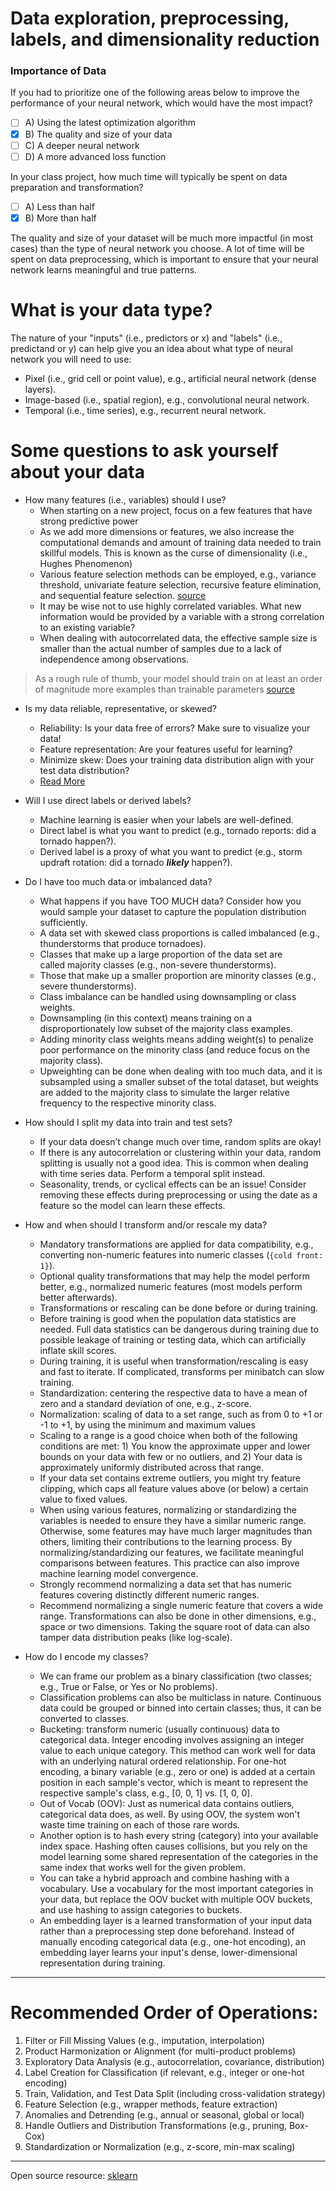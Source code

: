# Data exploration, preprocessing, labels, and dimensionality reduction

### Importance of Data

If you had to prioritize one of the following areas below to improve the performance of your neural network, which would have the most impact?

- [ ] A) Using the latest optimization algorithm
- [x] B) The quality and size of your data
- [ ] C) A deeper neural network
- [ ] D) A more advanced loss function

In your class project, how much time will typically be spent on data preparation and transformation?

- [ ] A) Less than half
- [x] B) More than half

The quality and size of your dataset will be much more impactful (in most cases) than the type of neural network you choose. A lot of time will be spent on data preprocessing, which is important to ensure that your neural network learns meaningful and true patterns.

# What is your data type?

The nature of your "inputs" (i.e., predictors or x) and "labels" (i.e., predictand or y) can help give you an idea about what type of neural network you will need to use:

- Pixel (i.e., grid cell or point value), e.g., artificial neural network (dense layers).
- Image-based (i.e., spatial region), e.g., convolutional neural network.
- Temporal (i.e., time series), e.g., recurrent neural network.

# Some questions to ask yourself about your data

- How many features (i.e., variables) should I use?
  - When starting on a new project, focus on a few features that have strong predictive power
  - As we add more dimensions or features, we also increase the computational demands and amount of training data needed to train skillful models. This is known as the curse of dimensionality (i.e., Hughes Phenomenon)
  - Various feature selection methods can be employed, e.g., variance threshold, univariate feature selection, recursive feature elimination, and sequential feature selection. [source](https://scikit-learn.org/stable/modules/feature_selection.html)
  - It may be wise not to use highly correlated variables. What new information would be provided by a variable with a strong correlation to an existing variable?
  - When dealing with autocorrelated data, the effective sample size is smaller than the actual number of samples due to a lack of independence among observations. 
>As a rough rule of thumb, your model should train on at least an order of magnitude more examples than trainable parameters [source](https://developers.google.com/machine-learning/data-prep)

- Is my data reliable, representative, or skewed? 
  - Reliability: Is your data free of errors? Make sure to visualize your data!
  - Feature representation: Are your features useful for learning?
  - Minimize skew: Does your training data distribution align with your test data distribution?
  - [Read More](https://developers.google.com/machine-learning/data-prep)

- Will I use direct labels or derived labels?
  - Machine learning is easier when your labels are well-defined.
  - Direct label is what you want to predict (e.g., tornado reports: did a tornado happen?).
  - Derived label is a proxy of what you want to predict (e.g., storm updraft rotation: did a tornado ___likely___ happen?).

- Do I have too much data or imbalanced data?
  - What happens if you have TOO MUCH data? Consider how you would sample your dataset to capture the population distribution sufficiently.
  - A data set with skewed class proportions is called imbalanced (e.g., thunderstorms that produce tornadoes).
  - Classes that make up a large proportion of the data set are called majority classes (e.g., non-severe thunderstorms).
  - Those that make up a smaller proportion are minority classes (e.g., severe thunderstorms).
  - Class imbalance can be handled using downsampling or class weights.
  - Downsampling (in this context) means training on a disproportionately low subset of the majority class examples.
  - Adding minority class weights means adding weight(s) to penalize poor performance on the minority class (and reduce focus on the majority class).
  - Upweighting can be done when dealing with too much data, and it is subsampled using a smaller subset of the total dataset, but weights are added to the majority class to simulate the larger relative frequency to the respective minority class.

- How should I split my data into train and test sets?
  - If your data doesn’t change much over time, random splits are okay!
  - If there is any autocorrelation or clustering within your data, random splitting is usually not a good idea. This is common when dealing with time series data. Perform a temporal split instead.
  - Seasonality, trends, or cyclical effects can be an issue! Consider removing these effects during preprocessing or using the date as a feature so the model can learn these effects.

- How and when should I transform and/or rescale my data?
  - Mandatory transformations are applied for data compatibility, e.g., converting non-numeric features into numeric classes (`{cold front: 1}`).
  - Optional quality transformations that may help the model perform better, e.g., normalized numeric features (most models perform better afterwards).
  - Transformations or rescaling can be done before or during training.
  - Before training is good when the population data statistics are needed. Full data statistics can be dangerous during training due to possible leakage of training or testing data, which can artificially inflate skill scores.
  - During training, it is useful when transformation/rescaling is easy and fast to iterate. If complicated, transforms per minibatch can slow training.
  - Standardization: centering the respective data to have a mean of zero and a standard deviation of one, e.g., z-score.
  - Normalization: scaling of data to a set range, such as from 0 to +1 or -1 to +1, by using the minimum and maximum values
  - Scaling to a range is a good choice when both of the following conditions are met: 1) You know the approximate upper and lower bounds on your data with few or no outliers, and 2) Your data is approximately uniformly distributed across that range.
  - If your data set contains extreme outliers, you might try feature clipping, which caps all feature values above (or below) a certain value to fixed values.
  - When using various features, normalizing or standardizing the variables is needed to ensure they have a similar numeric range. Otherwise, some features may have much larger magnitudes than others, limiting their contributions to the learning process. By normalizing/standardizing our features, we facilitate meaningful comparisons between features. This practice can also improve machine learning model convergence.
  - Strongly recommend normalizing a data set that has numeric features covering distinctly different numeric ranges.
  - Recommend normalizing a single numeric feature that covers a wide range.
  Transformations can also be done in other dimensions, e.g., space or two dimensions. Taking the square root of data can also tamper data distribution peaks (like log-scale).

- How do I encode my classes?
  - We can frame our problem as a binary classification (two classes; e.g., True or False, or Yes or No problems).
  - Classification problems can also be multiclass in nature.
  Continuous data could be grouped or binned into certain classes; thus, it can be converted to classes.
  - Bucketing: transform numeric (usually continuous) data to categorical data.
  Integer encoding involves assigning an integer value to each unique category. This method can work well for data with an underlying natural ordered relationship.
  For one-hot encoding, a binary variable (e.g., zero or one) is added at a certain position in each sample's vector, which is meant to represent the respective sample's class, e.g., [0, 0, 1] vs. [1, 0, 0].
  - Out of Vocab (OOV): Just as numerical data contains outliers, categorical data does, as well.
By using OOV, the system won't waste time training on each of those rare words.
  - Another option is to hash every string (category) into your available index space. Hashing often causes collisions, but you rely on the model learning some shared representation of the categories in the same index that works well for the given problem.
  - You can take a hybrid approach and combine hashing with a vocabulary. Use a vocabulary for the most important categories in your data, but replace the OOV bucket with multiple OOV buckets, and use hashing to assign categories to buckets.
  - An embedding layer is a learned transformation of your input data rather than a preprocessing step done beforehand. Instead of manually encoding categorical data (e.g., one-hot encoding), an embedding layer learns your input's dense, lower-dimensional representation during training.

---

# Recommended Order of Operations:

1. Filter or Fill Missing Values (e.g., imputation, interpolation)
2. Product Harmonization or Alignment (for multi-product problems)
3. Exploratory Data Analysis (e.g., autocorrelation, covariance, distribution)
4. Label Creation for Classification (if relevant, e.g., integer or one-hot encoding)
5. Train, Validation, and Test Data Split (including cross-validation strategy)
6. Feature Selection (e.g., wrapper methods, feature extraction)
7. Anomalies and Detrending (e.g., annual or seasonal, global or local)
8. Handle Outliers and Distribution Transformations (e.g., pruning, Box-Cox)
9. Standardization or Normalization (e.g., z-score, min-max scaling)

---

Open source resource: [sklearn](https://scikit-learn.org/0.16/modules/preprocessing.html#preprocessing)

 




